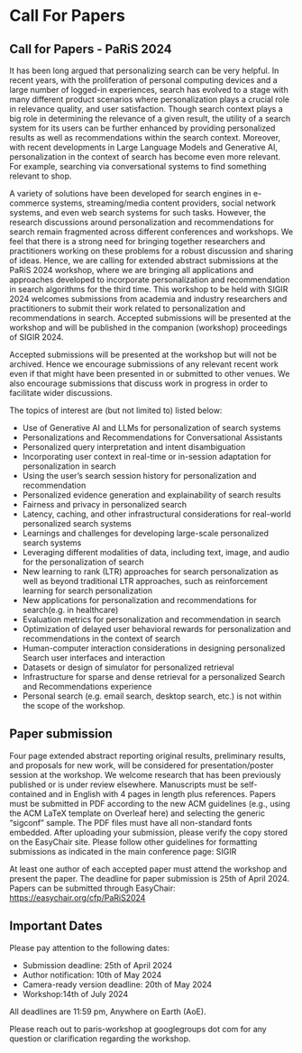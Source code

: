 # Call For Papers

## Call for Papers - PaRiS 2024

It has been long argued that personalizing search can be very helpful. In recent years, with the proliferation of personal computing devices and a large number of logged-in experiences, search has evolved to a stage with many different product scenarios where personalization plays a crucial role in relevance quality, and user satisfaction. Though search context plays a big role in determining the relevance of a given result, the utility of a search system for its users can be further enhanced by providing personalized results as well as recommendations within the search context. Moreover, with recent developments in Large Language Models and Generative AI, personalization in the context of search has become even more relevant. For example, searching via conversational systems to find something relevant to shop.

A variety of solutions have been developed for search engines in e-commerce systems, streaming/media content providers, social network systems, and even web search systems for such tasks. However, the research discussions around personalization and recommendations for search remain fragmented across different conferences and workshops. We feel that there is a strong need for bringing together researchers and practitioners working on these problems for a robust discussion and sharing of ideas. Hence, we are calling for extended abstract submissions at the PaRiS 2024 workshop, where we are bringing all applications and approaches developed to incorporate personalization and recommendation in search algorithms for the third time. This workshop to be held with SIGIR 2024 welcomes submissions from academia and industry researchers and practitioners to submit their work related to personalization and recommendations in search.  Accepted submissions will be presented at the workshop and will be published in the companion (workshop) proceedings of SIGIR 2024.

Accepted submissions will be presented at the workshop but will not be archived. Hence we encourage submissions of any relevant recent work even if that might have been presented in or submitted to other venues. We also encourage submissions that discuss work in progress in order to facilitate wider discussions.

The topics of interest are (but not limited to) listed below:

* Use of Generative AI and LLMs for personalization of search systems
* Personalizations and Recommendations for Conversational Assistants
* Personalized query interpretation and intent disambiguation
* Incorporating user context in real-time or in-session adaptation for personalization in search
* Using the user’s search session history for personalization and recommendation
* Personalized evidence generation and explainability of search results
* Fairness and privacy in personalized search
* Latency, caching, and other infrastructural considerations for real-world personalized search systems
* Learnings and challenges for developing large-scale personalized search systems
* Leveraging different modalities of data, including text, image, and audio for the personalization of search
* New learning to rank (LTR) approaches for search personalization as well as beyond traditional LTR approaches, such as reinforcement learning for search personalization
* New applications for personalization and recommendations for search(e.g. in healthcare)
* Evaluation metrics for personalization and recommendation in search
* Optimization of delayed user behavioral rewards for personalization and recommendations in the context of search
* Human-computer interaction considerations in designing personalized Search user interfaces and interaction
* Datasets or design of simulator for personalized retrieval
* Infrastructure for sparse and dense retrieval for a personalized Search and Recommendations experience
* Personal search (e.g. email search, desktop search, etc.) is not within the scope of the workshop.

## Paper submission

Four page extended abstract reporting original results, preliminary results, and proposals for new work, will be considered for presentation/poster session at the workshop. We welcome research that has been previously published or is under review elsewhere. Manuscripts must be self-contained and in English with 4 pages in length plus references.  Papers must be submitted in PDF according to the new ACM guidelines (e.g., using the ACM LaTeX template on Overleaf here) and selecting the generic “sigconf” sample. The PDF files must have all non-standard fonts embedded. After uploading your submission, please verify the copy stored on the EasyChair site. Please follow other guidelines for formatting submissions as indicated in the main conference page: SIGIR

At least one author of each accepted paper must attend the workshop and present the paper. The deadline for paper submission is 25th of April 2024. Papers can be submitted through EasyChair: https://easychair.org/cfp/PaRiS2024

## Important Dates
Please pay attention to the following dates:
 * Submission deadline: 25th of April 2024
 * Author notification: 10th of May 2024
 * Camera-ready version deadline: 20th of May 2024
 * Workshop:14th of July 2024

All deadlines are 11:59 pm, Anywhere on Earth (AoE).

Please reach out to paris-workshop at googlegroups dot com for any question or clarification regarding the workshop.
